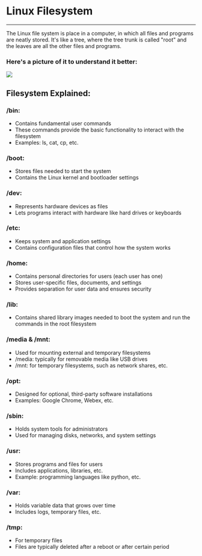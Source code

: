 # Linux Filesystem
------------------------------------------------
The Linux file system is place in a computer, in which all files and programs are neatly stored. It's like a tree, where the tree trunk is called "root" and the leaves are all the other files and programs.

### **Here's a picture of it to understand it better:**

![ ](https://tecadmin.net/wp-content/uploads/2022/06/linux-filesystem-hierarchy.png)

## Filesystem Explained:

### /bin:
- Contains fundamental user commands
- These commands provide the basic functionality to interact with the filesystem
- Examples: ls, cat, cp, etc.

### /boot:
- Stores files needed to start the system
- Contains the Linux kernel and bootloader settings

### /dev:
- Represents hardware devices as files
- Lets programs interact with hardware like hard drives or keyboards

### /etc:
- Keeps system and application settings
- Contains configuration files that control how the system works

### /home:
- Contains personal directories for users (each user has one)
- Stores user-specific files, documents, and settings
- Provides separation for user data and ensures security

### /lib:
- Contains shared library images needed to boot the system and run the commands in the root filesystem

### /media & /mnt:
- Used for mounting external and temporary filesystems
- /media: typically for removable media like USB drives
- /mnt: for temporary filesystems, such as network shares, etc.

### /opt:
- Designed for optional, third-party software installations
- Examples: Google Chrome, Webex, etc.

### /sbin:
- Holds system tools for administrators
- Used for managing disks, networks, and system settings

### /usr:
- Stores programs and files for users
- Includes applications, libraries, etc.
- Example: programming languages like python, etc.

### /var:
- Holds variable data that grows over time
- Includes logs, temporary files, etc.

### /tmp:
- For temporary files
- Files are typically deleted after a reboot or after certain period